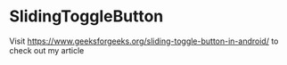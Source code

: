 # SlidingToggleButton
Visit https://www.geeksforgeeks.org/sliding-toggle-button-in-android/ to check out my article
